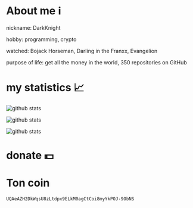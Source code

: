 # About me ℹ️
nickname: DarkKnight

hobby: programming, crypto

watched: Bojack Horseman, Darling in the Franxx, Evangelion

purpose of life: get all the money in the world, 350 repositories on GitHub 
# my statistics 📈
![github stats](https://github-profile-trophy.vercel.app/?username=l0v3m0n3y&no-frame=true&no-bg=true&theme=juicyfresh)

![github stats](https://github-readme-stats.vercel.app/api?username=l0v3m0n3y&show_icons=true&theme=dark&hide_border=true)

![github stats](https://github-readme-stats.vercel.app/api/top-langs/?username=l0v3m0n3y&theme=dark&hide_border=true)
# donate 💵
# Ton coin
```UQAeAZH2DkWqsU8zLtdpx9ELkM0agCtCoi8myYkPOJ-9ObNS```
